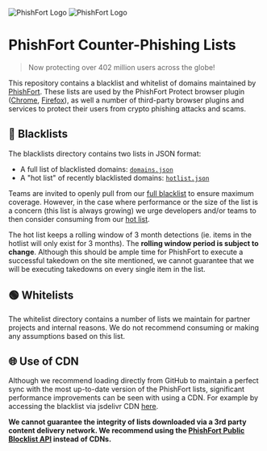 ![PhishFort Logo](https://raw.githubusercontent.com/xtr3sor/phishfort-lists/master/logo/logo-dark.png#gh-dark-mode-only)
![PhishFort Logo](https://raw.githubusercontent.com/xtr3sor/phishfort-lists/master/logo/logo-light.png#gh-light-mode-only)

# PhishFort Counter-Phishing Lists

> Now protecting over 402 million users across the globe! 

This repository contains a blacklist and whitelist of domains maintained by [PhishFort](https://www.phishfort.com). These lists are used by the PhishFort Protect browser plugin ([Chrome](https://chrome.google.com/webstore/detail/phishfort-protect/bdiohckpogchppdldbckcdjlklanhkfc), [Firefox](https://addons.mozilla.org/en-US/firefox/addon/protect/)), as well a number of third-party browser plugins and services to protect their users from crypto phishing attacks and scams.



## 🔴 Blacklists

The blacklists directory contains two lists in JSON format:

-   A full list of blacklisted domains: [`domains.json`](blacklists/domains.json)
-   A "hot list" of recently blacklisted domains: [`hotlist.json`](blacklists/hotlist.json)

Teams are invited to openly pull from our [full blacklist](blacklists/domains.json) to ensure maximum coverage. However, in the case where performance or the size of the list is a concern (this list is always growing) we urge developers and/or teams to then consider consuming from our [hot list](blacklists/hotlist.json).

The hot list keeps a rolling window of 3 month detections (ie. items in the hotlist will only exist for 3 months). The **rolling window period is subject to change**. Although this should be ample time for PhishFort to execute a successful takedown on the site mentioned, we cannot guarantee that we will be executing takedowns on every single item in the list.



## 🟢 Whitelists

The whitelist directory contains a number of lists we maintain for partner projects and internal reasons. We do not recommend consuming or making any assumptions based on this list.



## 🌐 Use of CDN

Although we recommend loading directly from GitHub to maintain a perfect sync with the most up-to-date version of the PhishFort lists, significant performance improvements can be seen with using a CDN. For example by accessing the blacklist via jsdelivr CDN [here](https://cdn.jsdelivr.net/gh/phishfort/phishfort-lists@master/blacklists/domains.json).

**We cannot guarantee the integrity of lists downloaded via a 3rd party content delivery network. We recommend using the [PhishFort Public Blocklist API](https://lookup.phishfort.com/docs) instead of CDNs.**
